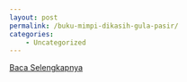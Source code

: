 ```yaml
---
layout: post
permalink: /buku-mimpi-dikasih-gula-pasir/
categories:
    - Uncategorized
---
```


[Baca Selengkapnya](/09)